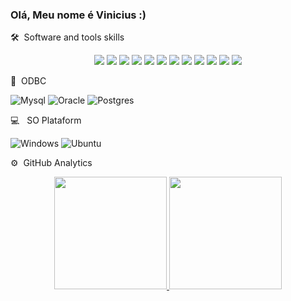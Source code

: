 ### Olá, Meu nome é Vinicius :)

<!--
**ViniciusClaudomir/ViniciusClaudomir** is a ✨ _special_ ✨ repository because its `README.md` (this file) appears on your GitHub profile.

Here are some ideas to get you started:

- 🔭 I’m currently working on ...
- 🌱 I’m currently learning ...
- 👯 I’m looking to collaborate on ...
- 🤔 I’m looking for help with ...
- 💬 Ask me about ...
- 📫 How to reach me: ...
- 😄 Pronouns: ...
- ⚡ Fun fact: ...
-->
🛠 &nbsp;Software and tools skills 
<p align="center">
  <img src="https://img.shields.io/badge/-Python-05122A?style=flat&logo=python"></img>
  <img src="https://img.shields.io/badge/-JavaScript-05122A?style=flat&logo=javascript"></img>
  <img src="https://img.shields.io/badge/-Django-05122A?style=flat&logo=django&logoColor=092E20"></img>
  <img src="https://img.shields.io/badge/-Flask-05122A?style=flat&logo=flask"></img>
  <img src="https://img.shields.io/badge/-Visual%20Studio%20Code-05122A?style=flat&logo=visual-studio-code&logoColor=007ACC"></img>
  <img src="https://img.shields.io/badge/pandas%20-%23150458.svg?&style=for-the-badge&logo=pandas&logoColor=white"></img>
  <img src="https://img.shields.io/badge/docker%20-%230db7ed.svg?&style=for-the-badge&logo=docker&logoColor=white"></img>
  <img src="https://img.shields.io/badge/Jupyter%20-%23F37626.svg?&style=for-the-badge&logo=Jupyter&logoColor=white"></img>
  <img src="https://img.shields.io/badge/jenkins%20-%232C5263.svg?&style=for-the-badge&logo=jenkins&logoColor=white"></img>
  <img src="https://img.shields.io/badge/git%20-%23F05033.svg?&style=for-the-badge&logo=git&logoColor=white"></img>
  <img src="https://img.shields.io/badge/express.js%20-%23404d59.svg?&style=for-the-badge"></img>
  <img src="https://img.shields.io/badge/node.js%20-%2343853D.svg?&style=for-the-badge&logo=node.js&logoColor=white"></img>
 </p>
  
💾 &nbsp;ODBC

![Mysql](https://img.shields.io/badge/mysql-%2300f.svg?&style=for-the-badge&logo=mysql&logoColor=white)
![Oracle](https://img.shields.io/badge/oracle%20-%23F00000.svg?&style=for-the-badge&logo=oracle&logoColor=white)
![Postgres](https://img.shields.io/badge/postgres-%23316192.svg?&style=for-the-badge&logo=postgresql&logoColor=white)

💻 &nbsp; SO Plataform

![Windows](https://img.shields.io/badge/Windows-0078D6?style=for-the-badge&logo=windows&logoColor=white)
![Ubuntu](https://img.shields.io/badge/Ubuntu-E95420?style=for-the-badge&logo=ubuntu&logoColor=white)

⚙️ &nbsp;GitHub Analytics
<p align="center">
<a href="https://github.com/ViniciusClaudomir">
  <img height="180em" src="https://github-readme-stats-eight-theta.vercel.app/api?username=ViniciusClaudomir&show_icons=true&theme=algolia&include_all_commits=true&count_private=true"/>
  <img height="180em" src="https://github-readme-stats-eight-theta.vercel.app/api/top-langs/?username=ViniciusClaudomir&layout=compact&langs_count=8&theme=algolia"/>
</a>
</p>
